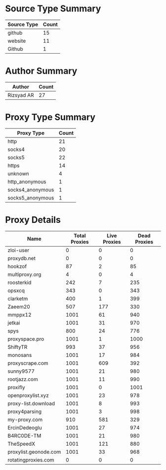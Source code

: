 # Source Type Summary

| Source Type | Count |
|-------------|-------|
| github | 15 |
| website | 11 |
| Github | 1 |


# Author Summary

| Author | Count |
|--------|-------|
| Rizsyad AR | 27 |


# Proxy Type Summary

| Proxy Type | Count |
|------------|-------|
| http | 21 |
| socks4 | 20 |
| socks5 | 22 |
| https | 14 |
| unknown | 4 |
| http_anonymous | 1 |
| socks4_anonymous | 1 |
| socks5_anonymous | 1 |


# Proxy Details

| Name | Total Proxies | Live Proxies | Dead Proxies |
|------|---------------|--------------|---------------|
| zloi-user | 0 | 0 | 0 |
| proxydb.net | 0 | 0 | 0 |
| hookzof | 87 | 2 | 85 |
| multiproxy.org | 4 | 0 | 4 |
| roosterkid | 242 | 7 | 235 |
| opsxcq | 343 | 0 | 343 |
| clarketm | 400 | 1 | 399 |
| Zaeem20 | 507 | 177 | 330 |
| mmppx12 | 1001 | 61 | 940 |
| jetkai | 1001 | 31 | 970 |
| spys | 800 | 24 | 776 |
| proxyspace.pro | 1001 | 1 | 1000 |
| ShiftyTR | 993 | 37 | 956 |
| monosans | 1001 | 17 | 984 |
| proxyscrape.com | 1001 | 609 | 392 |
| sunny9577 | 1001 | 21 | 980 |
| rootjazz.com | 1001 | 11 | 990 |
| proxifly | 1001 | 0 | 1001 |
| openproxylist.xyz | 1001 | 23 | 978 |
| proxy-list.download | 1001 | 8 | 993 |
| proxy4parsing | 1001 | 3 | 998 |
| my-proxy.com | 910 | 581 | 329 |
| ErcinDedeoglu | 1001 | 27 | 974 |
| B4RC0DE-TM | 1001 | 21 | 980 |
| TheSpeedX | 1001 | 121 | 880 |
| proxylist.geonode.com | 1001 | 33 | 968 |
| rotatingproxies.com | 0 | 0 | 0 |
